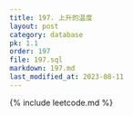 ```yaml
---
title: 197. 上升的温度
layout: post
category: database
pk: 1.1
order: 197
file: 197.sql
markdown: 197.md
last_modified_at: 2023-08-11
---
```


{% include leetcode.md %}
